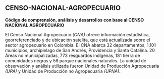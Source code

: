 ## CENSO-NACIONAL-AGROPECUARIO
**Código de comprensión, análisis y desarrollos con base al CENSO NACIONAL AGROPECUARIO**

El Censo Nacional Agropecuario *(CNA)* ofrece información estadística, georreferenciado y de ubicación satelita, que está actualizada sobre el sector agropecuario en Colombia. 
El CNA abarca 32 departamentos, 1.101 municipios, archipielago de San Andrés, Providencia y Santa Catalina. 20 Áreas no municipalizadas, 773 resguardos indígenas, 181 tierra de comunidades negras y 56 parque nacionales naturales. 
La unidad de observación y análisis utilizada fueron  Unidad de Producción Agropecuaria *(UPA)* y Unidad de Producción no Agropecuaria *(UPNA)*. 


